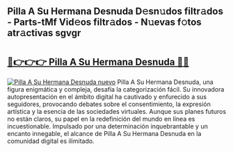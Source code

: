 ## Pilla A Su Hermana Desnuda D𝚎sn𝚞dos filtr𝚊dos - Parts-tMf Vid𝚎os filtr𝚊dos - N𝚞evas f𝚘tos atr𝚊ctivas sgvgr

# <h2><a href="http://mbcxji.tromn.icu/?c=Pilla+A+Su+Hermana+Desnuda">🔗👉👉👉 Pilla A Su Hermana Desnuda 🔗🔗</a></h2>

[![Pilla A Su Hermana Desnuda nuevo](https://i.imgur.com/pEAQMta.gif)](http://mbcxji.tromn.icu/?c=Pilla+A+Su+Hermana+Desnuda)
Pilla A Su Hermana Desnuda, una figura enigmática y compleja, desafía la categorización fácil. Su innovadora autopresentación en el ámbito digital ha cautivado y enfurecido a sus seguidores, provocando debates sobre el consentimiento, la expresión artística y la esencia de las sociedades virtuales. Aunque sus planes futuros no están claros, su papel en la redefinición del mundo en línea es incuestionable. Impulsado por una determinación inquebrantable y un encanto innegable, el alcance de Pilla A Su Hermana Desnuda en la comunidad digital es ilimitado.

